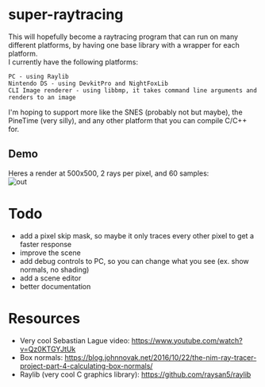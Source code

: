 # super-raytracing
This will hopefully become a raytracing program that can run on many different platforms, by having one base library with a wrapper for each platform.  
I currently have the following platforms:
```
PC - using Raylib
Nintendo DS - using DevkitPro and NightFoxLib
CLI Image renderer - using libbmp, it takes command line arguments and renders to an image
```
I'm hoping to support more like the SNES (probably not but maybe), the PineTime (very silly), and any other platform that you can compile C/C++ for.

## Demo
Heres a render at 500x500, 2 rays per pixel, and 60 samples:  
![out](https://github.com/CalSch/super-raytracing/assets/35741152/c976d032-d642-4cbb-aeea-ff4833339034)

# Todo
 - add a pixel skip mask, so maybe it only traces every other pixel to get a faster response
 - improve the scene
 - add debug controls to PC, so you can change what you see (ex. show normals, no shading)
 - add a scene editor
 - better documentation

# Resources
 - Very cool Sebastian Lague video: https://www.youtube.com/watch?v=Qz0KTGYJtUk
 - Box normals: https://blog.johnnovak.net/2016/10/22/the-nim-ray-tracer-project-part-4-calculating-box-normals/
 - Raylib (very cool C graphics library): https://github.com/raysan5/raylib